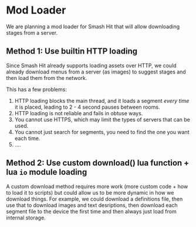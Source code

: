 # Mod Loader

We are planning a mod loader for Smash Hit that will allow downloading stages from a server.

## Method 1: Use builtin HTTP loading

Since Smash Hit already supports loading assets over HTTP, we could already download menus from a server (as images) to suggest stages and then load them from the network.

This has a few problems:

1. HTTP loading blocks the main thread, and it loads a segment *every time* it is placed, leading to 2 - 4 second pauses between rooms.
2. HTTP loading is not reliable and fails in obtuse ways.
3. You cannot use HTTPS, which may limit the types of servers that can be used.
4. You cannot just search for segments, you need to find the one you want each time.
5. ....

## Method 2: Use custom download() lua function + lua `io` module loading

A custom download method requires more work (more custom code + how to load it to scripts) but could allow us to be more dynamic in how we download things. For example, we could download a definitions file, then use that to download images and text desriptions, then download each segment file to the device the first time and then always just load from internal storage.
